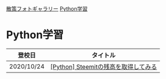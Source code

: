 [散策フォトギャラリー](./photogarally.html) [Python学習](./python.html)

# Python学習

|登校日|タイトル|
|---|---|
|2020/10/24|[[Python] Steemitの残高を取得してみる](https://steemit.com/hive-101145/@yasu/2bhwam-python-steemit)|

